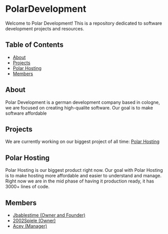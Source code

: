# PolarDevelopment

Welcome to Polar Development! This is a repository dedicated to software development projects and resources.

## Table of Contents
- [About](#about)
- [Projects](#projects)
- [Polar Hosting](#polar-hosting)
- [Members](#members)


## About
Polar Development is a german development company based in cologne, we are focused on creating high-qualite software. Our goal is to make software affordable

## Projects
We are currently working on our biggest project of all time: [Polar Hosting](#polar-hosting)

## Polar Hosting

Polar Hosting is our biggest product right now. Our goal with Polar Hosting is to make hosting more affordable and easier to understand and manage. Right now we are in the mid phase of having it production ready, it has 3000+ lines of code.

## Members

- [Jbablestime (Owner and Founder)](https://github.com/jbablestime)
- [2002Spiele (Owner)](https://github.com/2002Spiele)
- [Acey (Manager)](https://github.com/AceyV)
